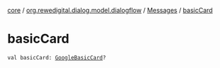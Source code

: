 [core](../../index.md) / [org.rewedigital.dialog.model.dialogflow](../index.md) / [Messages](index.md) / [basicCard](./basic-card.md)

# basicCard

`val basicCard: `[`GoogleBasicCard`](../../org.rewedigital.dialog.model.google/-google-basic-card/index.md)`?`